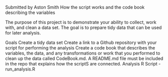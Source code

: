 Submitted by Aston Smith How the script works and the code book describing the variables

The purpose of this project is to demonstrate your ability to collect, work with, and clean a data set. The goal is to prepare tidy data that can be used for later analysis.

Goals
Create a tidy data set
Create a link to a Github repository with your script for performing the analysis
Create a code book that describes the variables, the data, and any transformations or work that you performed to clean up the data called CodeBook.md. A README.md file must be included in the repo that explains how the scriptS are connected.
Analysis R Script - run_analysis.R
